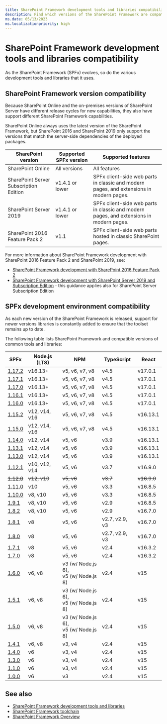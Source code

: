 ```yaml
---
title: SharePoint Framework development tools and libraries compatibility
description: Find which versions of the SharePoint Framework are compatible with each version of SharePoint, development tools and libraries.
ms.date: 05/13/2023
ms.localizationpriority: high
---
```

# SharePoint Framework development tools and libraries compatibility

As the SharePoint Framework (SPFx) evolves, so do the various development tools and libraries that it uses.

## SharePoint Framework version compatibility

Because SharePoint Online and the on-premises versions of SharePoint Server have different release cycles for new capabilities, they also have support different SharePoint Framework capabilities.

SharePoint Online always uses the latest version of the SharePoint Framework, but SharePoint 2016 and SharePoint 2019 only support the versions that match the server-side dependencies of the deployed packages.

|       SharePoint version               | Supported SPFx version |                                   Supported features                                    |
| ---------------------------------------| ---------------------- | --------------------------------------------------------------------------------------- |
| SharePoint Online                      | All versions           | All features                                                                            |
| SharePoint Server Subscription Edition | v1.4.1 or lower        | SPFx client-side web parts in classic and modern pages, and extensions in modern pages. |
| SharePoint Server 2019                 | v1.4.1 or lower        | SPFx client-side web parts in classic and modern pages, and extensions in modern pages. |
| SharePoint 2016 Feature Pack 2         | v1.1                   | SPFx client-side web parts hosted in classic SharePoint pages.                          |

For more information about SharePoint Framework development with SharePoint 2016 Feature Pack 2 and SharePoint 2019, see:

- [SharePoint Framework development with SharePoint 2016 Feature Pack 2](sharepoint-2016-support.md)
- [SharePoint Framework development with SharePoint Server 2019 and Subscription Edition](sharepoint-2019-and-subscription-edition-support.md) - this guidance applies also for SharePoint Server Subscription Edition

## SPFx development environment compatibility

As each new version of the SharePoint Framework is released, support for newer versions libraries is constantly added to ensure that the toolset remains up to date.

The following table lists SharePoint Framework and compatible versions of common tools and libraries:

|              SPFx               |   Node.js (LTS) |                    NPM                    |   TypeScript   |    React    |
| ------------------------------- | --------------- | ----------------------------------------- | -------------- | ----------- |
| [1.17.2](release-1.17.2.md)     | v16.13+         | v5, v6, v7, v8                            | v4.5           | v17.0.1     |
| [1.17.1](release-1.17.1.md)     | v16.13+         | v5, v6, v7, v8                            | v4.5           | v17.0.1     |
| [1.17.0](release-1.17.md)       | v16.13+         | v5, v6, v7, v8                            | v4.5           | v17.0.1     |
| [1.16.1](release-1.16.1.md)     | v16.13+         | v5, v6, v7, v8                            | v4.5           | v17.0.1     |
| [1.16.0](release-1.16.md)       | v16.13+         | v5, v6, v7, v8                            | v4.5           | v17.0.1     |
| [1.15.2](release-1.15.2.md)     | v12, v14, v16   | v5, v6, v7, v8                            | v4.5           | v16.13.1    |
| [1.15.0](release-1.15.md)       | v12, v14, v16   | v5, v6, v7, v8                            | v4.5           | v16.13.1    |
| [1.14.0](release-1.14.md)       | v12,  v14       | v5, v6                                    | v3.9           | v16.13.1    |
| [1.13.1](release-1.13.1.md)     | v12,  v14       | v5, v6                                    | v3.9           | v16.13.1    |
| [1.13.0](release-1.13.md)       | v12,  v14       | v5, v6                                    | v3.9           | v16.13.1    |
| [1.12.1](release-1.12.1.md)     | v10, v12,  v14  | v5, v6                                    | v3.7           | v16.9.0     |
| ~~[1.12.0](release-1.12.0.md)~~ | ~~v12,  v10~~   | ~~v5, v6~~                                | ~~v3.7~~       | ~~v16.9.0~~ |
| [1.11.0](release-1.11.0.md)     | v10             | v5, v6                                    | v3.3           | v16.8.5     |
| [1.10.0](release-1.10.0.md)     | v8,  v10        | v5, v6                                    | v3.3           | v16.8.5     |
| [1.9.1](release-1.9.1.md)       | v8,  v10        | v5, v6                                    | v2.9           | v16.8.5     |
| [1.8.2](release-1.8.2.md)       | v8,  v10        | v5, v6                                    | v2.9           | v16.7.0     |
| [1.8.1](release-1.8.1.md)       | v8              | v5, v6                                    | v2.7, v2.9, v3 | v16.7.0     |
| [1.8.0](release-1.8.0.md)       | v8              | v5, v6                                    | v2.7, v2.9, v3 | v16.7.0     |
| [1.7.1](release-1.7.1.md)       | v8              | v5, v6                                    | v2.4           | v16.3.2     |
| [1.7.0](release-1.7.md)         | v8              | v5, v6                                    | v2.4           | v16.3.2     |
| [1.6.0](release-1.6.md)         | v6,  v8         | v3 (w/ Node.js 6),<br/> v5 (w/ Node.js 8) | v2.4           | v15         |
| [1.5.1](release-1.5.1.md)       | v6,  v8         | v3 (w/ Node.js 6),<br/> v5 (w/ Node.js 8) | v2.4           | v15         |
| [1.5.0](release-1.5.md)         | v6,  v8         | v3 (w/ Node.js 6),<br/> v5 (w/ Node.js 8) | v2.4           | v15         |
| [1.4.1](release-1.4.1.md)       | v6,  v8         | v3, v4                                    | v2.4           | v15         |
| [1.4.0](release-1.4.md)         | v6              | v3, v4                                    | v2.4           | v15         |
| [1.3.0](release-1.3.md)         | v6              | v3, v4                                    | v2.4           | v15         |
| [1.1.0](release-1.1.md)         | v6              | v3, v4                                    | v2.4           | v15         |
| [1.0.0](release-1.0.0.md)       | v6              | v3                                        | v2.4           | v15         |

## See also

- [SharePoint Framework development tools and libraries](tools-and-libraries.md)
- [SharePoint Framework toolchain](toolchain/sharepoint-framework-toolchain.md)
- [SharePoint Framework Overview](sharepoint-framework-overview.md)
